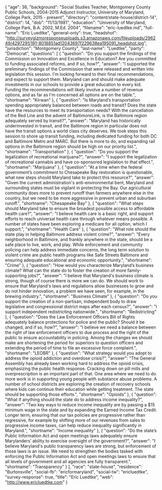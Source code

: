 {
  "age": 36,
  "background": "Social Studies Teacher, Montgomery County Public Schools, 2004-2015  Adjunct Instructor, University of Maryland,  College Park, 2015 - present",
  "directory": "content/state-house/district-14",
  "district": 14,
  "dob": "11/13/1981",
  "education": "University of Maryland, College Park, B.A. 2002, M.Ed. 2004",
  "filename": "eric-luedtke.md",
  "full-name": "Eric Luedtke",
  "general-only": true,
  "headshot": "http://surveygizmoresponseuploads.s3.amazonaws.com/fileuploads/296249/4297291/191-8018851ad12043697f229638ea195091_headshot.jpg",
  "jurisdiction": "Montgomery County",
  "last-name": "Luedtke",
  "party": "Democrat",
  "questions": [
    {
      "question": "Do you support the findings of the Commission on Innovation and Excellence in Education? Are you committed to funding associated reforms, and if so, how?",
      "answer": "I supported the preliminary findings of the Commission that were released and written into legislation this session. I'm looking forward to their final recommendations, and expect to support them. Maryland can and should make adequate investments in our schools to provide a great education to every kid. Funding the recommendations will likely involve a number of revenue options, and as far as I'm concerned all options are on the table.",
      "shortname": "Kirwan"
    },
    {
      "question": "Is Maryland’s transportation spending appropriately balanced between roads and transit? Does the state have the resources to meet its transportation needs? With the cancellation of the Red Line and the advent of BaltimoreLink, is the Baltimore region adequately served by transit?",
      "answer": "Maryland has historically underinvested in transit, and the Baltimore region in particular does not have the transit options a world class city deserves. We took steps this session to shore up transit funding, including dedicated funding for both DC and Baltimore Metro and MARC. But there is more to do, and expanding rail options in the Baltimore region should be high on our priority list.",
      "shortname": "Transportation"
    },
    {
      "question": "Do you support the legalization of recreational marijuana?",
      "answer": "I support the legalization of recreational cannabis and have co-sponsored legislation to that effect.",
      "shortname": "Marijuana"
    },
    {
      "question": "At a time when the federal government’s commitment to Chesapeake Bay restoration is questionable, what new steps should Maryland take to protect this resource?",
      "answer": "Given the current administration's anti-environmental bent, Maryland and surrounding states must be vigilant in protecting the Bay.  Our agricultural community does more to prevent runoff than farmers anywhere else in the country, but we need to be more aggressive in prevent urban and suburban runoff.",
      "shortname": "Chesapeake Bay"
    },
    {
      "question": "What steps should Maryland take to ensure the broadest possible access to affordable health care?",
      "answer": "I believe health care is a basic right, and support efforts to reach universal health care through whatever means possible. A number of states have been exploring a medicare for all option, which I support.",
      "shortname": "Health Care"
    },
    {
      "question": "What role should the state play in helping Baltimore address violent crime?",
      "answer": "Every neighborhood in Baltimore, and frankly anywhere in the state, should be a safe place to live, work, and play. While enforcement and community policing can help address immediate concerns, the long term solution to violent crime are public health programs like Safe Streets Baltimore and ensuring adequate educational and economic opportunity.",
      "shortname": "Crime"
    },
    {
      "question": "How would you characterize Maryland’s business climate? What can the state do to foster the creation of more family-supporting jobs?",
      "answer": "I believe that Maryland's business climate is strong, though of course there is more we can do. We should work to ensure that Maryland's laws and regulations allow businesses to grow and do not hinder innovation, a problem we have seen, for example, in the brewing industry.",
      "shortname": "Business Climate"
    },
    {
      "question": "Do you support the creation of a non-partisan, independent body to draw legislative and congressional district maps after each census?",
      "answer": "I support independent redistricting nationwide.",
      "shortname": "Redistricting"
    },
    {
      "question": "Does the Law Enforcement Officers Bill of Rights adequately balance protections for police and the public? Should it be changed, and if so, how?",
      "answer": "I believe we need a balance between the right of law enforcement officers to due process and the right of the public to ensure accountability in policing. Among the changes we should make are shortening the period for superiors to question officers and extending the period of time to file an excessive force complaint.",
      "shortname": "LEOBR"
    },
    {
      "question": "What strategy would you adopt to address the opioid addiction and overdose crisis?",
      "answer": "The General Assembly has already been working hard to address the opioid crisis, emphasizing the public health response. Cracking down on pill mills and overprescription is an important part of that. One area where we need to do more work is in supporting young people with substance abuse problems. A number of school districts are exploring the creation of recovery schools where kids can continue their education while getting treatment. The state should be supporting those efforts.",
      "shortname": "Opioids"
    },
    {
      "question": "What if anything should the state do to address income inequality?",
      "answer": "Two key ways to reduce income inequality are by passing a $15 minimum wage in the state and by expanding the Earned Income Tax Credit. Longer term, ensuring that our tax policies are progressive rather than regressive, for example by shifting more of our revenues from sales to progressive income taxes, can help reduce inequality significantly in Maryland.",
      "shortname": "Income inequality"
    },
    {
      "question": "Do the state’s Public Information Act and open meetings laws adequately ensure Marylanders’ ability to exercise oversight of the government?",
      "answer": "I believe Maryland's public transparency laws are strong, but enforcement of those laws is an issue. We need to strengthen the bodies tasked with enforcing the Public Information Act and open meetings laws to ensure that all levels of government and all agencies are fully transparent.",
      "shortname": "Transparency"
    }
  ],
  "race": "state-house",
  "residence": "Burtonsville",
  "social-fb": "ericformaryland",
  "social-tw": "ericluedtke",
  "survey-response": true,
  "title": "Eric Luedtke",
  "web": "http://www.ericluedtke.com"
}
